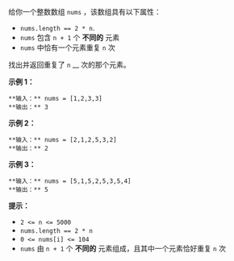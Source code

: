 给你一个整数数组 `nums` ，该数组具有以下属性：

  * `nums.length == 2 * n`.
  * `nums` 包含 `n + 1` 个 **不同的** 元素
  * `nums` 中恰有一个元素重复 `n` 次

找出并返回重复了 `n` __ 次的那个元素。



**示例 1：**

    
    
    **输入：** nums = [1,2,3,3]
    **输出：** 3
    

**示例 2：**

    
    
    **输入：** nums = [2,1,2,5,3,2]
    **输出：** 2
    

**示例 3：**

    
    
    **输入：** nums = [5,1,5,2,5,3,5,4]
    **输出：** 5
    



**提示：**

  * `2 <= n <= 5000`
  * `nums.length == 2 * n`
  * `0 <= nums[i] <= 104`
  * `nums` 由 `n + 1` 个 **不同的** 元素组成，且其中一个元素恰好重复 `n` 次

